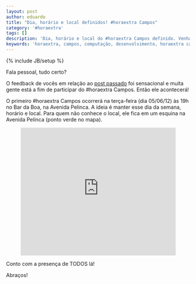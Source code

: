 ```yaml
---
layout: post
author: eduardo
title: "Dia, horário e local definidos! #horaextra Campos"
category: '#horaextra'
tags: []
description: 'Dia, horário e local do #horaextra Campos definido. Venha participar!'
keywords: 'horaextra, campos, computação, desenvolvimento, horaextra campos, reunião'
---
```

{% include JB/setup %}

Fala pessoal, tudo certo?

O feedback de vocês em relação ao [post passado](http://blog.algorich.com.br/2012/05/28/profissionais-da-regiao-apresentem-se) foi sensacional e muita gente está a fim de participar do #horaextra Campos. Então ele acontecerá!

O primeiro #horaextra Campos ocorrerá na terça-feira (dia 05/06/12) às 19h no Bar da Boa, na Avenida Pelinca. A ideia é manter esse dia da semana, horário e local. Para quem não conhece o local, ele fica em um esquina na Avenida Pelinca (ponto verde no mapa).

<center><iframe src="https://maps.google.com.br/maps?f=q&amp;source=s_q&amp;hl=pt-BR&amp;geocode=&amp;q=-21.756104,-41.338181&amp;aq=&amp;sll=-14.239424,-53.186502&amp;sspn=46.142208,86.572266&amp;t=h&amp;ie=UTF8&amp;ll=-21.756104,-41.338181&amp;spn=0.001385,0.002642&amp;z=14&amp;output=embed" frameborder="0" marginwidth="0" marginheight="0" scrolling="no" width="425" height="350">show me the iframe bitch</iframe></center>

Conto com a presença de TODOS lá!

Abraços!